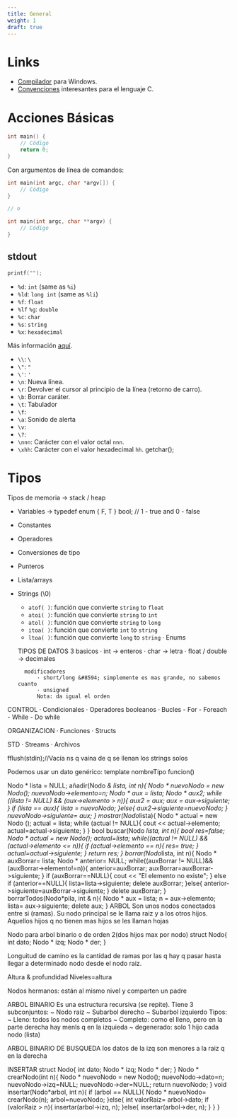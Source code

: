 ```yaml
---
title: General
weight: 1
draft: true
---
```


# Links
- [Compilador] para Windows.
- [Convenciones] interesantes para el lenguaje C.

[Compilador]: https://osdn.net/projects/mingw/
[Convenciones]: https://www.doc.ic.ac.uk/lab/cplus/cstyle.html

# Acciones Básicas
```c
int main() {
    // Código
    return 0;
}
```

Con argumentos de línea de comandos:
```c
int main(int argc, char *argv[]) {
    // Código
}

// o

int main(int argc, char **argv) {
    // Código
}
```

## stdout
```c
printf("");
```

- `%d`: `int` (same as `%i`)
- `%ld`: `long int` (same as `%li`)
- `%f`: `float`
- `%lf` `%g`: `double`
- `%c`: `char`
- `%s`: `string`
- `%x`: `hexadecimal`

Más información [aquí](https://www.it.uc3m.es/pbasanta/asng/course_notes/input_output_printf_es.html).

- `\\`: `\`
- `\"`: `"`
- `\'`: `'`
- `\n`: Nueva línea.
- `\r`: Devolver el cursor al principio de la línea (retorno de carro).
- `\b`: Borrar caráter.
- `\t`: Tabulador
- `\f`:
- `\a`: Sonido de alerta
- `\v`:
- `\?`:
- `\nnn`: Carácter con el valor octal `nnn`.
- `\xhh`: Carácter con el valor hexadecimal `hh`.
getchar();

# Tipos
Tipos de memoria &#8594; stack / heap

- Variables &#8594; typedef enum { F, T } bool; // 1 - true and 0 - false
- Constantes
- Operadores
- Conversiones de tipo
- Punteros
- Lista/arrays
- Strings (\0)
    - `atof( )`: función que convierte `string` to `float`
    - `atoi( )`: función que convierte `string` to `int`
    - `atol( )`: función que convierte `string` to `long`
    - `itoa( )`: función que convierte `int` to `string`
    - `ltoa( )`: función que convierte `long` to `string`
· Enums

    TIPOS DE DATOS
        3 basicos
            · int            &#8594; enteros
            · char           &#8594; letra
            · float / double &#8594; decimales

        modificadores
            · short/long &#8594; simplemente es mas grande, no sabemos cuanto
            · unsigned
            Nota: da igual el orden

CONTROL
· Condicionales
· Operadores booleanos
· Bucles
    - For
    - Foreach
    - While
    - Do while

ORGANIZACION
· Funciones
· Structs

STD
· Streams
· Archivos

fflush(stdin);//Vacía ns q vaina de q se llenan los strings solos

Podemos usar un dato genérico:
template <class nombreTipo>
nombreTipo funcion()

Nodo * lista = NULL;
añadir(Nodo *& lista, int n){
   Nodo * nuevoNodo = new Nodo();
   nuevoNodo->elemento=n;
   Nodo * aux = lista;
   Nodo * aux2;
   while ((lista != NULL) && (aux->elemento > n)){
      aux2 = aux;
      aux = aux->siguiente;
   }
   if (lista == aux){
      lista = nuevoNodo;
     }else{
        aux2->siguiente=nuevoNodo;
     }
     nuevoNodo->siguiente= aux;
}
mostrar(Nodo*lista){
    Nodo * actual = new Nodo ();
    actual = lista;
    while (actual != NULL){
       cout << actual->elemento;
       actual=actual->siguiente;
    }
 }
 bool buscar(Nodo *lista, int n){
    bool res=false;
    Nodo * actual = new Nodo();
    actual=lista;
    while((actual != NULL) && (actual->elemento <= n)){
       if (actual->elemento == n){
          res= true;
       }
       actual=actual->siguiente;
    }
    return res;
 }
 borrar(Nodo*lista, int n){
    Nodo * auxBorrar= lista;
    Nodo * anterior= NULL;
    while((auxBorrar != NULL)&&(auxBorrar->elemento!=n)){
       anterior=auxBorrar;
       auxBorrar=auxBorrar->siguiente;
    }
    if (auxBorrar==NULL){
       cout << "El elemento no existe";
    } else if (anterior==NULL){
       lista=lista->siguiente;
       delete auxBorrar;
    }else{
       anterior->siguiente=auxBorrar->siguiente;
    }
       delete auxBorrar;
 }
 borrarTodos(Nodo*pila, int & n){
    Nodo * aux = lista;
    n = aux->elemento;
    lista= aux->siguiente;
    delete aux;
 }
ARBOL
Son unos nodos conectados entre si (ramas). Su nodo principal se le llama raiz y a los otros hijos. Aquellos hijos q no tienen mas hijos se les llaman hojas

Nodo para arbol binario o de orden 2(dos hijos max por nodo)
struct Nodo{
   int dato;
   Nodo * izq;
   Nodo * der;
}

Longuitud de camino es la cantidad de ramas por las q hay q pasar hasta llegar a determinado nodo desde el nodo raiz.

 Altura & profundidad
Niveles=altura

Nodos hermanos: están al mismo nivel y comparten un padre

ARBOL BINARIO
Es una estructura recursiva (se repite). Tiene 3 subconjuntos:
   ~ Nodo raiz
   ~ Subarbol derecho
   ~ Subarbol izquierdo
Tipos:
   ~ Lleno: todos los nodos completos
   ~ Completo: como el lleno, pero en la parte derecha hay menls q en la izquieda
   ~ degenerado: solo 1 hijo cada nodo (lista)

ARBOL BINARIO DE BUSQUEDA
los datos de la izq son menores a la raiz q en la derecha

INSERTAR
struct Nodo{
   int dato;
   Nodo * izq;
   Nodo * der;
}
Nodo * crearNodo(int n){
   Nodo * nuevoNodo = new Nodo();
   nuevoNodo->dato=n;
   nuevoNodo->izq=NULL;
   nuevoNodo->der=NULL;
   return nuevoNodo;
}
void insertar(Nodo*arbol, int n){
   if (arbol == NULL){
       Nodo * nuevoNodo= crearNodo(n);
      arbol=nuevoNodo;
   }else{
      int valorRaiz= arbol->dato;
      if (valorRaiz > n){
         insertar(arbol->izq, n);
      }else{
         insertar(arbol->der, n);
      }
   }
}
